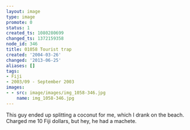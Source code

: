 ```yaml
---
layout: image
type: image
promote: 0
status: 1
created_ts: 1080280699
changed_ts: 1372159358
node_id: 346
title: 01058 Tourist trap
created: '2004-03-26'
changed: '2013-06-25'
aliases: []
tags:
- Fiji
- 2003/09 - September 2003
images:
- - src: image/images/img_1058-346.jpg
    name: img_1058-346.jpg
---
```

This guy ended up splitting a coconut for me, which I drank on the beach.  Charged me 10 Fiji dollars, but hey, he had a machete.

